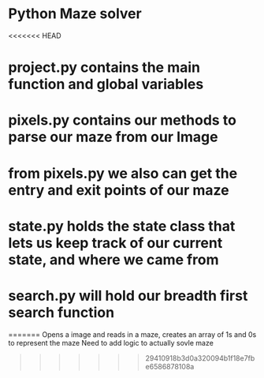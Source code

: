 # Python Maze solver
<<<<<<< HEAD
# project.py contains the main function and global variables
# pixels.py contains our methods to parse our maze from our Image
#   from pixels.py we also can get the entry and exit points of our maze
# state.py holds the state class that lets us keep track of our current state, and where we came from
# search.py will hold our breadth first search function
=======
Opens a image and reads in a maze, creates an array of 1s and 0s to represent the maze
Need to add logic to actually sovle maze
>>>>>>> 29410918b3d0a320094b1f18e7fbe6586878108a
